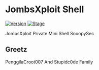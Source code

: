 # JombsXploit Shell
[![Version](https://img.shields.io/badge/JombsXploit_Shell-PHP-blue.svg)]()
[![Stage](https://img.shields.io/badge/Based-PHP-blue.svg)]()

JombsXploit Private Mini Shell SnoopySec

## Greetz
PenggilaCroot007 And Stupidc0de Family
